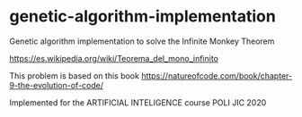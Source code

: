 # genetic-algorithm-implementation

Genetic algorithm implementation to solve the Infinite Monkey Theorem 

https://es.wikipedia.org/wiki/Teorema_del_mono_infinito

This problem is based on this book https://natureofcode.com/book/chapter-9-the-evolution-of-code/

Implemented for the ARTIFICIAL INTELIGENCE course POLI JIC 2020